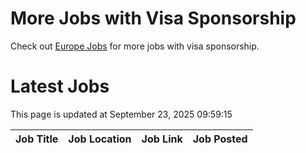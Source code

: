 # More Jobs with Visa Sponsorship

Check out [Europe Jobs](https://github.com/sureshparimi/europejobs#latest-jobs) for more jobs with visa sponsorship.

# Latest Jobs

This page is updated at September 23, 2025 09:59:15

| Job Title | Job Location | Job Link | Job Posted |
| --- | --- | --- | --- |
